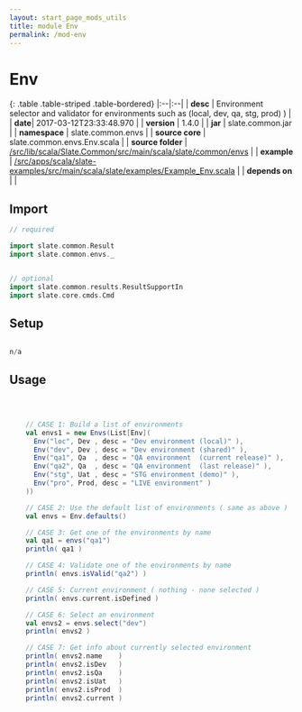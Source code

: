 ```yaml
---
layout: start_page_mods_utils
title: module Env
permalink: /mod-env
---
```


# Env

{: .table .table-striped .table-bordered}
|:--|:--|
| **desc** | Environment selector and validator for environments such as (local, dev, qa, stg, prod) ) | 
| **date**| 2017-03-12T23:33:48.970 |
| **version** | 1.4.0  |
| **jar** | slate.common.jar  |
| **namespace** | slate.common.envs  |
| **source core** | slate.common.envs.Env.scala  |
| **source folder** | [/src/lib/scala/Slate.Common/src/main/scala/slate/common/envs](https://github.com/code-helix/slatekit/tree/master/src/lib/scala/Slate.Common/src/main/scala/slate/common/envs)  |
| **example** | [/src/apps/scala/slate-examples/src/main/scala/slate/examples/Example_Env.scala](https://github.com/code-helix/slatekit/tree/master/src/apps/scala/slate-examples/src/main/scala/slate/examples/Example_Env.scala) |
| **depends on** |   |

## Import
```scala 
// required 

import slate.common.Result
import slate.common.envs._


// optional 
import slate.common.results.ResultSupportIn
import slate.core.cmds.Cmd


```

## Setup
```scala

n/a

```

## Usage
```scala



    // CASE 1: Build a list of environments
    val envs1 = new Envs(List[Env](
      Env("loc", Dev , desc = "Dev environment (local)" ),
      Env("dev", Dev , desc = "Dev environment (shared)" ),
      Env("qa1", Qa  , desc = "QA environment  (current release)" ),
      Env("qa2", Qa  , desc = "QA environment  (last release)" ),
      Env("stg", Uat , desc = "STG environment (demo)" ),
      Env("pro", Prod, desc = "LIVE environment" )
    ))

    // CASE 2: Use the default list of environments ( same as above )
    val envs = Env.defaults()

    // CASE 3: Get one of the environments by name
    val qa1 = envs("qa1")
    println( qa1 )

    // CASE 4: Validate one of the environments by name
    println( envs.isValid("qa2") )

    // CASE 5: Current environment ( nothing - none selected )
    println( envs.current.isDefined )

    // CASE 6: Select an environment
    val envs2 = envs.select("dev")
    println( envs2 )

    // CASE 7: Get info about currently selected environment
    println( envs2.name    )
    println( envs2.isDev   )
    println( envs2.isQa    )
    println( envs2.isUat   )
    println( envs2.isProd  )
    println( envs2.current )
    

```

